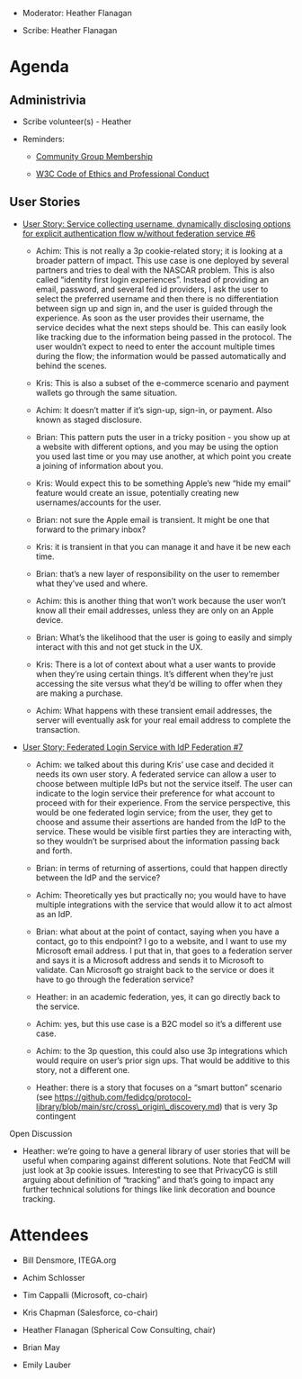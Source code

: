 -   Moderator: Heather Flanagan

-   Scribe: Heather Flanagan

Agenda
======

Administrivia
-------------

-   Scribe volunteer(s) - Heather

-   Reminders:

    -   [<u>Community Group Membership</u>](https://www.w3.org/community/fed-id/)

    -   [<u>W3C Code of Ethics and Professional Conduct</u>](https://www.w3.org/Consortium/cepc/)

User Stories
------------

-   [<u>User Story: Service collecting username, dynamically disclosing
  options for explicit authentication flow w/without federation
  service
  \#6</u>](https://github.com/fedidcg/use-case-library/issues/6)

    -   Achim: This is not really a 3p cookie-related story; it is
      looking at a broader pattern of impact. This use case is one
      deployed by several partners and tries to deal with the NASCAR
      problem. This is also called “identity first login
      experiences”. Instead of providing an email, password, and
      several fed id providers, I ask the user to select the
      preferred username and then there is no differentiation
      between sign up and sign in, and the user is guided through
      the experience. As soon as the user provides their username,
      the service decides what the next steps should be. This can
      easily look like tracking due to the information being passed
      in the protocol. The user wouldn’t expect to need to enter the
      account multiple times during the flow; the information would
      be passed automatically and behind the scenes.

    -   Kris: This is also a subset of the e-commerce scenario and
      payment wallets go through the same situation.

    -   Achim: It doesn’t matter if it’s sign-up, sign-in, or payment.
      Also known as staged disclosure.

    -   Brian: This pattern puts the user in a tricky position - you
      show up at a website with different options, and you may be
      using the option you used last time or you may use another, at
      which point you create a joining of information about you.

    -   Kris: Would expect this to be something Apple’s new “hide my
      email” feature would create an issue, potentially creating new
      usernames/accounts for the user.

    -   Brian: not sure the Apple email is transient. It might be one
      that forward to the primary inbox?

    -   Kris: it is transient in that you can manage it and have it be
      new each time.

    -   Brian: that’s a new layer of responsibility on the user to
      remember what they’ve used and where.

    -   Achim: this is another thing that won’t work because the user
      won’t know all their email addresses, unless they are only on
      an Apple device.

    -   Brian: What’s the likelihood that the user is going to easily
      and simply interact with this and not get stuck in the UX.

    -   Kris: There is a lot of context about what a user wants to
      provide when they’re using certain things. It’s different when
      they’re just accessing the site versus what they’d be willing
      to offer when they are making a purchase.

    -   Achim: What happens with these transient email addresses, the
      server will eventually ask for your real email address to
      complete the transaction.

-   [<u>User Story: Federated Login Service with IdP Federation
  \#7</u>](https://github.com/fedidcg/use-case-library/issues/7)

    -   Achim: we talked about this during Kris’ use case and decided it
      needs its own user story. A federated service can allow a user
      to choose between multiple IdPs but not the service itself.
      The user can indicate to the login service their preference
      for what account to proceed with for their experience. From
      the service perspective, this would be one federated login
      service; from the user, they get to choose and assume their
      assertions are handed from the IdP to the service. These would
      be visible first parties they are interacting with, so they
      wouldn’t be surprised about the information passing back and
      forth.

    -   Brian: in terms of returning of assertions, could that happen
      directly between the IdP and the service?

    -   Achim: Theoretically yes but practically no; you would have to
      have multiple integrations with the service that would allow
      it to act almost as an IdP.

    -   Brian: what about at the point of contact, saying when you have
      a contact, go to this endpoint? I go to a website, and I want
      to use my Microsoft email address. I put that in, that goes to
      a federation server and says it is a Microsoft address and
      sends it to Microsoft to validate. Can Microsoft go straight
      back to the service or does it have to go through the
      federation service?

    -   Heather: in an academic federation, yes, it can go directly back
      to the service.

    -   Achim: yes, but this use case is a B2C model so it’s a different
      use case.

    -   Achim: to the 3p question, this could also use 3p integrations
      which would require on user’s prior sign ups. That would be
      additive to this story, not a different one.

    -   Heather: there is a story that focuses on a “smart button”
      scenario (see
      [<u>https://github.com/fedidcg/protocol-library/blob/main/src/cross\_origin\_discovery.md</u>](https://github.com/fedidcg/protocol-library/blob/main/src/cross_origin_discovery.md))
      that is very 3p contingent

Open Discussion

-   Heather: we’re going to have a general library of user stories that
  will be useful when comparing against different solutions. Note
  that FedCM will just look at 3p cookie issues. Interesting to see
  that PrivacyCG is still arguing about definition of “tracking” and
  that’s going to impact any further technical solutions for things
  like link decoration and bounce tracking.



Attendees
=========

-   Bill Densmore, ITEGA.org

-   Achim Schlosser

-   Tim Cappalli (Microsoft, co-chair)

-   Kris Chapman (Salesforce, co-chair)

-   Heather Flanagan (Spherical Cow Consulting, chair)

-   Brian May

-   Emily Lauber
